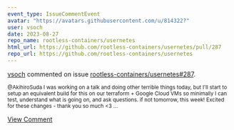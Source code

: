 ```yaml
---
event_type: IssueCommentEvent
avatar: "https://avatars.githubusercontent.com/u/814322?"
user: vsoch
date: 2023-08-27
repo_name: rootless-containers/usernetes
html_url: https://github.com/rootless-containers/usernetes/pull/287
repo_url: https://github.com/rootless-containers/usernetes
---
```


<a href='https://github.com/vsoch' target='_blank'>vsoch</a> commented on issue <a href='https://github.com/rootless-containers/usernetes/pull/287' target='_blank'>rootless-containers/usernetes#287</a>.

<small>@AkihiroSuda I was working on a talk and doing other terrible things today, but I'll start to setup an equivalent build for this on our terraform + Google Cloud VMs so minimally I can test, understand what is going on, and ask questions. if not tomorrow, this week! Excited for these changes - thank you so much <3 ...</small>

<a href='https://github.com/rootless-containers/usernetes/pull/287' target='_blank'>View Comment</a>